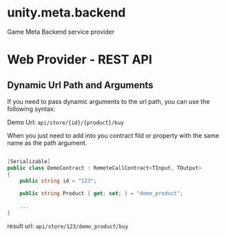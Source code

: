 # unity.meta.backend

Game Meta Backend service provider


# Web Provider - REST API

## Dynamic Url Path and Arguments

If you need to pass dynamic arguments to the url path, you can use the following syntax:

Demo Url: `api/store/{id}/{product}/buy`

When you just need to add into you contract fild or property with the same name as the path argument.

```csharp

[Serializable]
public class DemoContract : RemoteCallContract<TInput, TOutput>
{
    public string id = "123";
    
    public string Product { get; set; } = "demo_product";
    
    ...
}

```

result url: `api/store/123/demo_product/buy`